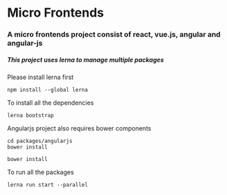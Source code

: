 # Micro Frontends #

### A micro frontends project consist of react, vue.js, angular and angular-js ###

##### This project uses lerna to manage multiple packages

Please install lerna first 

```
npm install --global lerna
```


To install all the dependencies

```
lerna bootstrap
```

Angularjs project also requires bower components

```
cd packages/angularjs
bower install
```

```
bower install
```

To run all the packages

```
lerna run start --parallel
```
